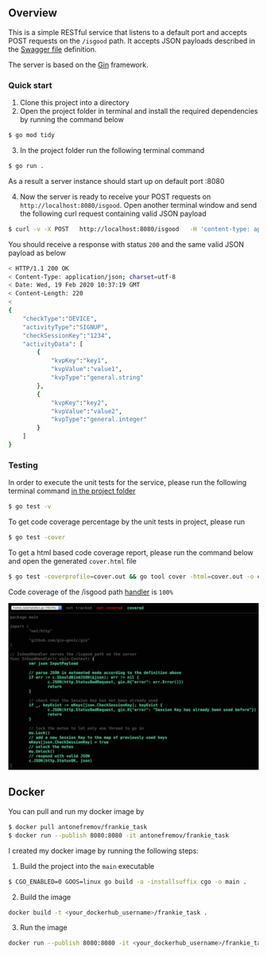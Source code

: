 ## Overview

This is a simple RESTful service that listens to a default port and accepts POST requests on the ```/isgood``` path. It accepts JSON payloads described in the [Swagger file](https://github.com/antonefremov/frankie_task/blob/master/swagger.yaml) definition.

The server is based on the [Gin](https://github.com/gin-gonic/gin) framework.

### Quick start

1. Clone this project into a directory
2. Open the project folder in terminal and install the required dependencies by running the command below
```sh
$ go mod tidy
```
3. In the project folder run the following terminal command
```sh
$ go run .
```
As a result a server instance should start up on default port :8080

4. Now the server is ready to receive your POST requests on ```http://localhost:8080/isgood```. Open another terminal window and send the following curl request containing valid JSON payload
```sh
$ curl -v -X POST   http://localhost:8080/isgood   -H 'content-type: application/json'   -d '{ "checkType": "DEVICE", "activityType": "SIGNUP", "checkSessionKey": "1234", "activityData": [{ "kvpKey": "key1", "kvpValue": "value1", "kvpType": "general.string" }, { "kvpKey": "key2", "kvpValue": "value2", "kvpType": "general.integer" }] }'
```
You should receive a response with status ```200``` and the same valid JSON payload as below
```sh
< HTTP/1.1 200 OK
< Content-Type: application/json; charset=utf-8
< Date: Wed, 19 Feb 2020 10:37:19 GMT
< Content-Length: 220
< 
{
    "checkType":"DEVICE",
    "activityType":"SIGNUP",
    "checkSessionKey":"1234",
    "activityData": [
        {
            "kvpKey":"key1",
            "kvpValue":"value1",
            "kvpType":"general.string"
        },
        {
            "kvpKey":"key2",
            "kvpValue":"value2",
            "kvpType":"general.integer"
        }
    ]
}
```

### Testing

In order to execute the unit tests for the service, please run the following terminal command <ins>in the project folder</ins>
```sh
$ go test -v
```

To get code coverage percentage by the unit tests in project, please run
```sh
$ go test -cover
```

To get a html based code coverage report, please run the command below and open the generated ```cover.html``` file
```sh
$ go test -coverprofile=cover.out && go tool cover -html=cover.out -o cover.html
```

Code coverage of the /isgood path [handler](https://github.com/antonefremov/frankie_task/blob/master/handlers.go#L10) is ```100%```

![Code coverage image](/handler_code_coverage.jpg)

## Docker

You can pull and run my docker image by
```sh
$ docker pull antonefremov/frankie_task
$ docker run --publish 8080:8080 -it antonefremov/frankie_task
```

I created my docker image by running the following steps:

1. Build the project into the ```main``` executable
```sh
$ CGO_ENABLED=0 GOOS=linux go build -a -installsuffix cgo -o main .
```

2. Build the image
```sh
docker build -t <your_dockerhub_username>/frankie_task .
```

3. Run the image
```sh
docker run --publish 8080:8080 -it <your_dockerhub_username>/frankie_task
```